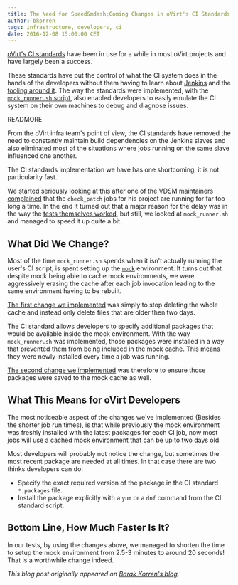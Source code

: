 ```yaml
---
title: The Need for Speed&mdash;Coming Changes in oVirt's CI Standards
author: bkorren
tags: infrastructure, developers, ci
date: 2016-12-08 15:00:00 CET
---
```


[oVirt's CI standards](http://ovirt-infra-docs.readthedocs.io/en/latest/CI/Build_and_test_standards.html) have been in use for a while in most oVirt projects and have largely been a success.

These standards have put the control of what the CI system does in the hands of the developers without them
having to learn about [Jenkins](https://jenkins.io/) and the [tooling around it](http://docs.openstack.org/infra/jenkins-job-builder/index.html). The way the standards were implemented, with the [`mock_runner.sh` script](https://gerrit.ovirt.org/gitweb?p=jenkins.git;a=blob;f=mock_configs/mock_runner.sh), also enabled developers to easily emulate the CI system on their own machines to debug and diagnose issues.

READMORE

From the oVirt infra team's point of view, the CI standards have removed the need to constantly maintain build dependencies on the Jenkins slaves and also eliminated most of the situations where jobs running on the same slave influenced one another.

The CI standards implementation we have has one shortcoming, it is not particularity fast.

We started seriously looking at this after one of the VDSM maintainers [complained](http://lists.ovirt.org/pipermail/devel/2016-December/014427.html) that the `check_patch` jobs for his project are running for far too long a time. In the end it turned out that a major reason for the delay was in the way the [tests themselves worked](https://gerrit.ovirt.org/#/c/67799/), but still, we looked at `mock_runner.sh` and managed to speed it up quite a bit.

## What Did We Change?

Most of the time `mock_runner.sh` spends when it isn't actually running the user's CI script, is spent setting up the [`mock`](https://github.com/rpm-software-management/mock) environment. It turns out that despite mock being able to cache mock environments, we were aggressively erasing the cache after each job invocation leading to the same environment having to be rebuilt.

[The first change we implemented](https://gerrit.ovirt.org/#/c/67795/) was simply to stop deleting the whole cache and instead only delete files that are older then two days.

The CI standard allows developers to specify additional packages that would be available inside the mock environment. With the way `mock_runner.sh` was implemented, those packages were installed in a way that prevented them from being included in the mock cache. This means they were newly installed every time a job was running.

[The second change we implemented](https://gerrit.ovirt.org/#/c/67801/) was therefore to ensure those packages were saved to the mock cache as well.

## What This Means for oVirt Developers

The most noticeable aspect of the changes we've implemented (Besides the shorter job run times), is that while previously the mock environment was freshly installed with the latest packages for each CI job, now most jobs will use a cached mock environment that can be up to two days old.

Most developers will probably not notice the change, but sometimes the most recent package are needed at all times. In that case there are two thinks developers can do:

* Specify the exact required version of the package in the CI standard `*.packages` file.
* Install the package explicitly with a `yum` or a `dnf` command from the CI standard script.

## Bottom Line, How Much Faster Is It?

In our tests, by using the changes above, we managed to shorten the time to setup the mock environment from 2.5-3 minutes to around 20 seconds! That is a worthwhile change indeed.

_This blog post originally appeared on [Barak Korren's blog](https://ifireball.wordpress.com/2016/12/07/the-need-for-speed-coming-changes-in-ovirts-ci-standards/)._
